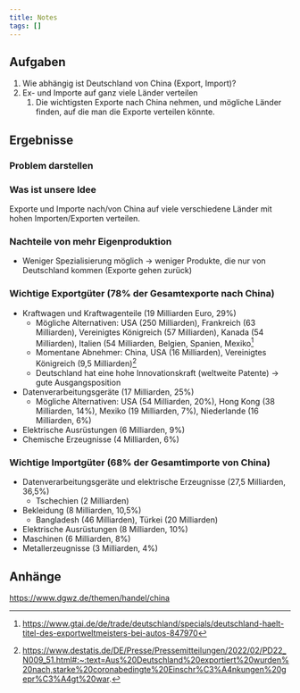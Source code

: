 ```yaml
---
title: Notes
tags: []
---
```


## Aufgaben

1. Wie abhängig ist Deutschland von China (Export, Import)?
2. Ex- und Importe auf ganz viele Länder verteilen
	1. Die wichtigsten Exporte nach China nehmen, und mögliche Länder finden, auf die man die Exporte verteilen könnte.

## Ergebnisse

### Problem darstellen

### Was ist unsere Idee

Exporte und Importe nach/von China auf viele verschiedene Länder mit hohen Importen/Exporten verteilen.

### Nachteile von mehr Eigenproduktion

- Weniger Spezialisierung möglich → weniger Produkte, die nur von Deutschland kommen (Exporte gehen zurück)

### Wichtige Exportgüter (78% der Gesamtexporte nach China)

- Kraftwagen und Kraftwagenteile (19 Milliarden Euro, 29%)
	- Mögliche Alternativen: USA (250 Milliarden), Frankreich (63 Milliarden), Vereinigtes Königreich (57 Milliarden), Kanada (54 Milliarden), Italien (54 Milliarden, Belgien, Spanien, Mexiko[^1]
	- Momentane Abnehmer: China, USA (16 Milliarden), Vereinigtes Königreich (9,5 Milliarden)[^2]
	- Deutschland hat eine hohe Innovationskraft (weltweite Patente) → gute Ausgangsposition
- Datenverarbeitungsgeräte (17 Milliarden, 25%)
	- Mögliche Alternativen: USA (54 Milliarden, 20%), Hong Kong (38 Milliarden, 14%), Mexiko (19 Milliarden, 7%), Niederlande (16 Milliarden, 6%)
- Elektrische Ausrüstungen (6 Milliarden, 9%)
- Chemische Erzeugnisse (4 Milliarden, 6%)

### Wichtige Importgüter (68% der Gesamtimporte von China)

- Datenverarbeitungsgeräte und elektrische Erzeugnisse (27,5 Milliarden, 36,5%)
	- Tschechien (2 Milliarden)
- Bekleidung (8 Milliarden, 10,5%)
	- Bangladesh (46 Milliarden), Türkei (20 Milliarden)
- Elektrische Ausrüstungen (8 Milliarden, 10%)
- Maschinen (6 Milliarden, 8%)
- Metallerzeugnisse (3 Milliarden, 4%)

## Anhänge

https://www.dgwz.de/themen/handel/china
[^1]: https://www.gtai.de/de/trade/deutschland/specials/deutschland-haelt-titel-des-exportweltmeisters-bei-autos-847970
[^2]: https://www.destatis.de/DE/Presse/Pressemitteilungen/2022/02/PD22_N009_51.html#:~:text=Aus%20Deutschland%20exportiert%20wurden%20nach,starke%20coronabedingte%20Einschr%C3%A4nkungen%20gepr%C3%A4gt%20war.